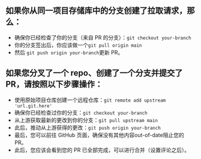 
## 如果你从同一项目存储库中的分支创建了拉取请求，那么：

- 确保你已经检查了你的分支（来自 PR 的分支）：`git checkout your-branch`
- 你的分支签出后，你应该做一个`git pull origin main`
- 然后 ` git push origin your-branch `更新 PR。

## 如果您分叉了一个 repo、创建了一个分支并提交了 PR，请按照以下步骤操作：

- 使用原始项目仓库创建一个远程仓库：`git remote add upstream 'url.git.here'`
- 确保你已经检查过你的分支：`git checkout your-branch`
- 从上游获取最新的更改到你的分支：`git pull upstream main`
- 此后，推动从上游获得的更改：`git push origin your-branch`
- 最后，您可以前往 GitHub 页面，确保没有其他内容out-of-date阻止您的 PR。
- 此后，您应该会看到您的 PR 已全部完成，可以进行合并（设置评论之后）。
